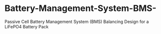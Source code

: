 # Battery-Management-System-BMS-
Passive Cell Battery Management System (BMS) Balancing Design for a LiFePO4 Battery Pack
